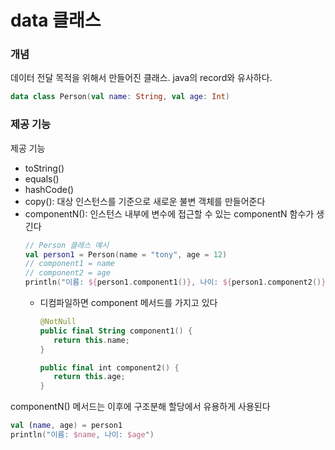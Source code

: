 # data 클래스
### 개념
데이터 전달 목적을 위해서 만들어진 클래스. java의 record와 유사하다.
```kotlin
data class Person(val name: String, val age: Int)
```

### 제공 기능
제공 기능
- toString()
- equals()
- hashCode()
- copy(): 대상 인스턴스를 기준으로 새로운 불변 객체를 만들어준다
- componentN(): 인스턴스 내부에 변수에 접근할 수 있는 componentN 함수가 생긴다
   ```kotlin
   // Person 클래스 예시
   val person1 = Person(name = "tony", age = 12)
   // component1 = name
   // component2 = age
   println("이름: ${person1.component1()}, 나이: ${person1.component2()}")
   ```
   - 디컴파일하면 component 메서드를 가지고 있다
      ```kotlin
      @NotNull
      public final String component1() {
         return this.name;
      }

      public final int component2() {
         return this.age;
      }
      ```

componentN() 메서드는 이후에 구조분해 할당에서 유용하게 사용된다
```kotlin
val (name, age) = person1
println("이름: $name, 나이: $age")
```